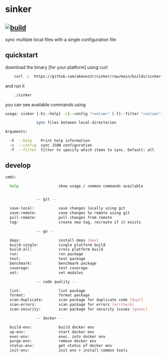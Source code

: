 # sinker
[![build](https://github.com/a6enez3r/sinker/actions/workflows/build.yml/badge.svg)](https://github.com/a6enez3r/sinker/actions/workflows/build.yml)
----
sync multiple local files with a single configuration file

## quickstart

download the binary [for your platform] using curl

```sh
    curl -L  https://github.com/a6enez3r/sinker/raw/main/builds/sinker-darwin-amd64 >> sinker && chmod +x ./sinker
```

and run it

```sh
    ./sinker
```

you can see available commands using

```sh
usage: sinker [-h|--help] -c|--config "<value>" [-f|--filter "<value>"]

              sync files between local directories

Arguments:

  -h  --help    Print help information
  -c  --config  sync JSON configuration
  -f  --filter  filter to specify which items to sync. Default: all
```


## develop

```sh
cmds:

  help                  show usage / common commands available


              -- git --

  save-local:           save changes locally using git
  save-remote:          save changes to remote using git
  pull-remote:          pull changes from remote
  tag:                  create new tag, recreate if it exists

              -- go --

  deps:                 install deps [dev]
  build-single:         single platform build
  build-all:            cross platform build
  run:                  run package
  test:                 test package
  benchmark:            benchmark package
  coverage:             test coverage
  vet:                  vet modules

              -- code quality --

  lint:                 lint package
  format:               format package
  scan-duplicate:       scan package for duplicate code [dupl]
  scan-errors:          scan package for errors [errcheck]
  scan-security:        scan package for security issues [gosec]

              -- docker --

  build-env:            build docker env
  up-env:               start docker env
  exec-env:             exec. into docker env
  purge-env:            remove docker env
  status-env:           get status of docker env
  init-env:             init env + install common tools
```
